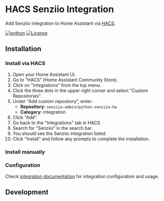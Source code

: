 
# HACS Senziio Integration

Add Senziio integration to Home Assistant via [HACS](https://hacs.xyz/).

[![python](https://img.shields.io/badge/Python-3.12-3776AB.svg?style=flat&logo=python&logoColor=white)](https://www.python.org)
[![License](https://img.shields.io/badge/License-Apache_2.0-green.svg?logo=apache)](http://www.apache.org/licenses/LICENSE-2.0)

## Installation

### Install via HACS

1. Open your Home Assistant UI.
2. Go to "HACS" (Home Assistant Community Store).
3. Click on "Integrations" from the top menu.
4. Click the three dots in the upper right corner and select "Custom Repositories".
5. Under "Add custom repository", enter:
    - **Repository:** `senziio-admin/python-senziio-ha`
    - **Category:** Integration
6. Click "Add".
7. Go back to the "Integrations" tab in HACS.
8. Search for "Senziio" in the search bar.
9. You should see the Senziio integration listed.
10. Click "Install" and follow any prompts to complete the installation.

### Install manually

### Configuration

Check [integration documentation](info.md) for integration configuration and usage.

## Development


